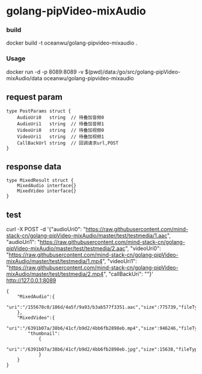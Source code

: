 # golang-pipVideo-mixAudio

### build
docker build -t oceanwu/golang-pipvideo-mixaudio .

### Usage
docker run -d -p 8089:8089 -v $(pwd)/data:/go/src/golang-pipVideo-mixAudio/data oceanwu/golang-pipvideo-mixaudio

## request param
````
type PostParams struct {
	AudioUri0   string	// 待叠加音频0
	AudioUri1   string	// 待叠加音频1
	VideoUri0   string	// 待叠加视频0
	VideoUri1   string	// 待叠加视频1
	CallBackUrl string	// 回调请求url,POST
}
````

## response data
````
type MixedResult struct {
	MixedAudio interface{}
	MixedVideo interface{}
}
````

## test
curl -X POST -d '{"audioUri0": "https://raw.githubusercontent.com/mind-stack-cn/golang-pipVideo-mixAudio/master/test/testmedia/1.aac", "audioUri1": "https://raw.githubusercontent.com/mind-stack-cn/golang-pipVideo-mixAudio/master/test/testmedia/2.aac", "videoUri0": "https://raw.githubusercontent.com/mind-stack-cn/golang-pipVideo-mixAudio/master/test/testmedia/1.mp4", "videoUri1": "https://raw.githubusercontent.com/mind-stack-cn/golang-pipVideo-mixAudio/master/test/testmedia/2.mp4", "callBackUri": ""}' http://127.0.0.1:8089

````
{
    "MixedAudio":{
        "uri":"/155678c0/186d/4a5f/9a93/b3ab577f3351.aac","size":775739,"fileType":"audio","duration":47.778948
    },
    "MixedVideo":{
        "uri":"/6391b07a/38b6/41cf/b9d2/4bb6fb2898eb.mp4","size":946246,"fileType":"video","duration":10.032,
        "thumbnail":
            {
                "uri":"/6391b07a/38b6/41cf/b9d2/4bb6fb2898eb.jpg","size":15638,"fileType":"image","width":640,"height":360
            }
    }
}
````
